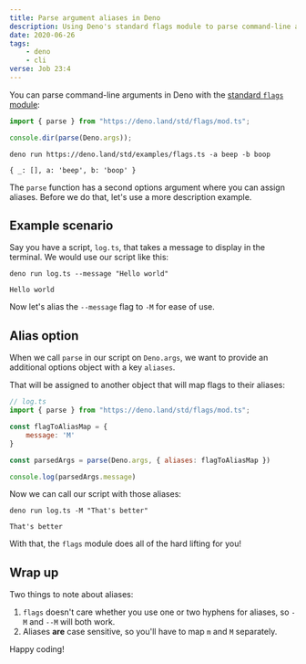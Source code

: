 ```yaml
---
title: Parse argument aliases in Deno
description: Using Deno's standard flags module to parse command-line arguments with aliases
date: 2020-06-26
tags:
    - deno
    - cli
verse: Job 23:4
---
```


You can parse command-line arguments in Deno with the [standard `flags` module](https://deno.land/std/flags):

```js
import { parse } from "https://deno.land/std/flags/mod.ts";

console.dir(parse(Deno.args));
```

```shell
deno run https://deno.land/std/examples/flags.ts -a beep -b boop

{ _: [], a: 'beep', b: 'boop' }
```

The `parse` function has a second options argument where you can assign aliases. Before we do that, let's use a more description example.

## Example scenario

Say you have a script, `log.ts`, that takes a message to display in the terminal. We would use our script like this:

```shell
deno run log.ts --message "Hello world"

Hello world
```

Now let's alias the `--message` flag to `-M` for ease of use.

## Alias option

When we call `parse` in our script on `Deno.args`, we want to provide an additional options object with a key `aliases`.

That will be assigned to another object that will map flags to their aliases:

```js
// log.ts
import { parse } from "https://deno.land/std/flags/mod.ts";

const flagToAliasMap = {
    message: 'M'
}

const parsedArgs = parse(Deno.args, { aliases: flagToAliasMap })

console.log(parsedArgs.message)
```

Now we can call our script with those aliases:

```shell
deno run log.ts -M "That's better"

That's better
```

With that, the `flags` module does all of the hard lifting for you!

## Wrap up

Two things to note about aliases:

1. `flags` doesn't care whether you use one or two hyphens for aliases, so `-M` and `--M` will both work.
2. Aliases **are** case sensitive, so you'll have to map `m` and `M` separately.

Happy coding!
